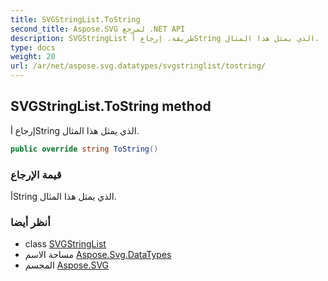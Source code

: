 ```yaml
---
title: SVGStringList.ToString
second_title: Aspose.SVG لمرجع .NET API
description: SVGStringList طريقة. إرجاع أString الذي يمثل هذا المثال.
type: docs
weight: 20
url: /ar/net/aspose.svg.datatypes/svgstringlist/tostring/
---
```

## SVGStringList.ToString method

إرجاع أString الذي يمثل هذا المثال.

```csharp
public override string ToString()
```

### قيمة الإرجاع

أString الذي يمثل هذا المثال.

### أنظر أيضا

* class [SVGStringList](../)
* مساحة الاسم [Aspose.Svg.DataTypes](../../svgstringlist/)
* المجسم [Aspose.SVG](../../../)


